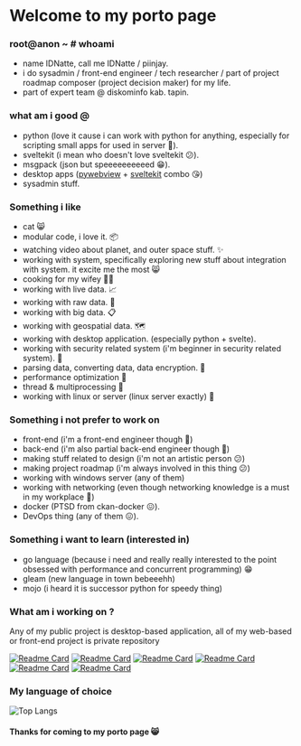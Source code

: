 # Welcome to my porto page

### root@anon ~ # whoami
- name IDNatte, call me IDNatte / piinjay.
- i do sysadmin / front-end engineer / tech researcher / part of project roadmap composer (project decision maker) for my life.
- part of expert team @ diskominfo kab. tapin.

### what am i good @
- python (love it cause i can work with python for anything, especially for scripting small apps for used in server 🐍).
- sveltekit (i mean who doesn't love sveltekit 😕).
- msgpack (json but speeeeeeeeeed 😁).
- desktop apps ([pywebview](https://pywebview.flowrl.com/) + [sveltekit](https://kit.svelte.dev/) combo 😘)
- sysadmin stuff.

### Something i like
- cat 😸
- modular code, i love it. 📦
- watching video about planet, and outer space stuff. ✨
- working with system, specifically exploring new stuff about integration with system. it excite me the most 😸
- cooking for my wifey 🧑‍🍳
- working with live data. 📈
- working with raw data. 🤖
- working with big data. 📋
- working with geospatial data. 🗺️
- working with desktop application. (especially python + svelte).
- working with security related system (i'm beginner in security related system). 🔐
- parsing data, converting data, data encryption. 📃
- performance optimization 🏁
- thread & multiprocessing 🔱
- working with linux or server (linux server exactly) 🐧

### Something i not prefer to work on
- front-end (i'm a front-end engineer though 🤡)
- back-end (i'm also partial back-end engineer though 🤡)
- making stuff related to design (i'm not an artistic person 😕)
- making project roadmap (i'm always involved in this thing 😕)
- working with windows server (any of them)
- working with networking (even though networking knowledge is a must in my workplace 🤡)
- docker (PTSD from ckan-docker 😖).
- DevOps thing (any of them 😖).

### Something i want to learn (interested in)
- go language (because i need and really really interested to the point obsessed with performance and concurrent programming) 😁
- gleam (new language in town bebeeehh)
- mojo (i heard it is successor python for speedy thing)

### What am i working on ?

Any of my public project is desktop-based application, all of my web-based or front-end project is private repository  

[![Readme Card](https://github-readme-stats.vercel.app/api/pin/?username=IDNatte&repo=webmon-v3)](https://gitlab.com/IDNatte/webmon-v3)
[![Readme Card](https://github-readme-stats.vercel.app/api/pin/?username=IDNatte&repo=webmon-v3-client)](https://gitlab.com/IDNatte/webmon-v3-client)
[![Readme Card](https://github-readme-stats.vercel.app/api/pin/?username=IDNatte&repo=nyanga-read)](https://gitlab.com/IDNatte/nyanga-read)
[![Readme Card](https://github-readme-stats.vercel.app/api/pin/?username=IDNatte&repo=ulauncher-nyanga)](https://github.com/IDNatte/ulauncher-nyanga)
[![Readme Card](https://github-readme-stats.vercel.app/api/pin/?username=IDNatte&repo=tppmap)](https://github.com/IDNatte/tppmap)
[![Readme Card](https://github-readme-stats.vercel.app/api/pin/?username=IDNatte&repo=ipflag)](https://github.com/IDNatte/ipflag)

### My language of choice
![Top Langs](https://github-readme-stats.vercel.app/api/top-langs/?username=IDNatte&layout=donut)

#### Thanks for coming to my porto page 😸
